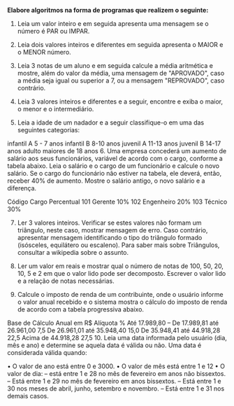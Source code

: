 **Elabore algoritmos na forma de programas que realizem o seguinte:**

1. Leia um valor inteiro e em seguida apresenta uma mensagem se o número é PAR ou IMPAR.

2. Leia dois valores inteiros e diferentes em seguida apresenta o MAIOR e o MENOR número.

3. Leia 3 notas de um aluno e em seguida calcule a média aritmética e mostre, além do valor da média, uma mensagem de "APROVADO", caso a média seja igual ou superior a 7, ou a mensagem "REPROVADO", caso contrário.

4. Leia 3 valores inteiros e diferentes e a seguir, encontre e exiba o maior, o menor e o intermediário.

5. Leia a idade de um nadador e a seguir classifique-o em uma das seguintes categorias:

 infantil A	 5 - 7 anos 
 infantil B 	 8-10 anos
 juvenil A 	 11-13 anos 
 juvenil B 	 14-17 anos 
 adulto	 maiores de 18 anos 
6. Uma empresa concederá um aumento de salário aos seus funcionários, variável de acordo com o cargo, conforme a tabela abaixo. Leia o salário e o cargo de um funcionário e calcule o novo salário. Se o cargo do funcionário não estiver na tabela, ele deverá, então, receber 40% de aumento. Mostre o salário antigo, o novo salário e a diferença. 

 Código 	Cargo	 	Percentual 
 101		Gerente		10%
 102		Engenheiro	20%
 103		Técnico		30%
 
7. Ler 3 valores inteiros. Verificar se estes valores não formam um triângulo, neste caso, mostrar mensagem de erro. Caso contrário, apresentar mensagem identificando o tipo do triângulo formado (isósceles, equilátero ou escaleno). Para saber mais sobre Triângulos, consultar a wikipedia sobre o assunto.

8. Ler um valor em reais e mostrar qual o número de notas de 100, 50, 20, 10, 5 e 2 em que o valor lido pode ser decomposto. Escrever o valor lido e a relação de notas necessárias.

9. Calcule o imposto de renda de um contribuinte, onde o usuário informe o valor anual recebido e o sistema mostra o cálculo do imposto de renda de acordo com a tabela progressiva abaixo.

Base de Cálculo Anual em R$ 	Alíquota % 
Até 17.989,80			–
De 17.989,81 até 26.961,00	7,5
De 26.961,01 até 35.948,40	15,0
De 35.948,41 até 44.918,28	22,5
Acima de 44.918,28		27,5
10. Leia uma data informada pelo usuário (dia, mês e ano) e determine se aquela data é válida ou não. Uma data é considerada válida quando:

• O valor de ano está entre 0 e 3000.
• O valor de mês está entre 1 e 12
• O valor de dia:
– está entre 1 e 28 no mês de fevereiro em anos não bissextos.
– Está entre 1 e 29 no mês de fevereiro em anos bissextos.
– Está entre 1 e 30 nos meses de abril, junho, setembro e novembro.
– Está entre 1 e 31 nos demais casos.
